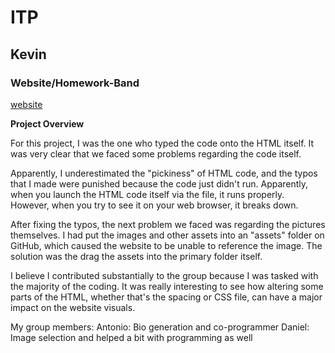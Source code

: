 # ITP
## Kevin
### Website/Homework-Band

[website](https://chorxs-music.github.io)

**Project Overview**

For this project, I was the one who typed the code onto the HTML itself. It was very clear that we faced some problems regarding the code itself.

Apparently, I underestimated the "pickiness" of HTML code, and the typos that I made were punished because the code just didn't run. Apparently, when you launch the HTML code itself via the file, it runs properly. However, when you try to see it on your web browser, it breaks down.

After fixing the typos, the next problem we faced was regarding the pictures themselves. I had put the images and other assets into an "assets" folder on GitHub, which caused the website to be unable to reference the image. The solution was the drag the assets into the primary folder itself.

I believe I contributed substantially to the group because I was tasked with the majority of the coding. It was really interesting to see how altering some parts of the HTML, whether that's the spacing or CSS file, can have a major impact on the website visuals.

My group members:
Antonio: Bio generation and co-programmer
Daniel: Image selection and helped a bit with programming as well